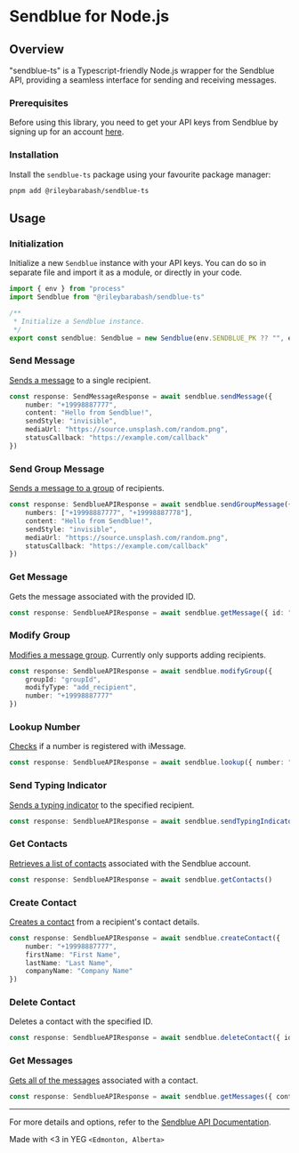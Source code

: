 # Sendblue for Node.js

## Overview

"sendblue-ts" is a Typescript-friendly Node.js wrapper for the Sendblue API, providing a seamless interface for sending and receiving messages.

### Prerequisites

Before using this library, you need to get your API keys from Sendblue by signing up for an account [here](https://sendblue.co/).

### Installation

Install the `sendblue-ts` package using your favourite package manager:

```bash
pnpm add @rileybarabash/sendblue-ts
```

## Usage

### Initialization

Initialize a new `Sendblue` instance with your API keys. You can do so in separate file and import it as a module, or directly in your code.

```typescript
import { env } from "process"
import Sendblue from "@rileybarabash/sendblue-ts"

/**
 * Initialize a Sendblue instance.
 */
export const sendblue: Sendblue = new Sendblue(env.SENDBLUE_PK ?? "", env.SENDBLUE_SK ?? "")
```

### Send Message

[Sends a message](https://sendblue.co/docs/outbound) to a single recipient.

```typescript
const response: SendMessageResponse = await sendblue.sendMessage({
    number: "+19998887777",
    content: "Hello from Sendblue!",
    sendStyle: "invisible",
    mediaUrl: "https://source.unsplash.com/random.png",
    statusCallback: "https://example.com/callback"
})
```

### Send Group Message

[Sends a message to a group](https://sendblue.co/docs/groups) of recipients.

```typescript
const response: SendblueAPIResponse = await sendblue.sendGroupMessage({
    numbers: ["+19998887777", "+19998887778"],
    content: "Hello from Sendblue!",
    sendStyle: "invisible",
    mediaUrl: "https://source.unsplash.com/random.png",
    statusCallback: "https://example.com/callback"
})
```

### Get Message

Gets the message associated with the provided ID.

```typescript
const response: SendblueAPIResponse = await sendblue.getMessage({ id: "messageId" })
```

### Modify Group

[Modifies a message group](https://sendblue.co/docs/groups). Currently only supports adding recipients.

```typescript
const response: SendblueAPIResponse = await sendblue.modifyGroup({
    groupId: "groupId",
    modifyType: "add_recipient",
    number: "+19998887777"
})
```

### Lookup Number

[Checks](https://sendblue.co/docs/lookup-api) if a number is registered with iMessage.

```typescript
const response: SendblueAPIResponse = await sendblue.lookup({ number: "+19998887777" })
```

### Send Typing Indicator

[Sends a typing indicator](https://sendblue.co/docs/typing-indicator) to the specified recipient.

```typescript
const response: SendblueAPIResponse = await sendblue.sendTypingIndicator({ number: "+19998887777" })
```

### Get Contacts

[Retrieves a list of contacts](https://sendblue.co/docs/get-contacts) associated with the Sendblue account.

```typescript
const response: SendblueAPIResponse = await sendblue.getContacts()
```

### Create Contact

[Creates a contact](https://sendblue.co/docs/create-contact) from a recipient's contact details.

```typescript
const response: SendblueAPIResponse = await sendblue.createContact({
    number: "+19998887777",
    firstName: "First Name",
    lastName: "Last Name",
    companyName: "Company Name"
})
```

### Delete Contact

Deletes a contact with the specified ID.

```typescript
const response: SendblueAPIResponse = await sendblue.deleteContact({ id: "contactId" })
```

### Get Messages

[Gets all of the messages](https://sendblue.co/docs/get-messages) associated with a contact.

```typescript
const response: SendblueAPIResponse = await sendblue.getMessages({ contactId: "contactId" })
```

---

For more details and options, refer to the [Sendblue API Documentation](https://sendblue.co/docs).

Made with <3 in YEG `<Edmonton, Alberta>`
